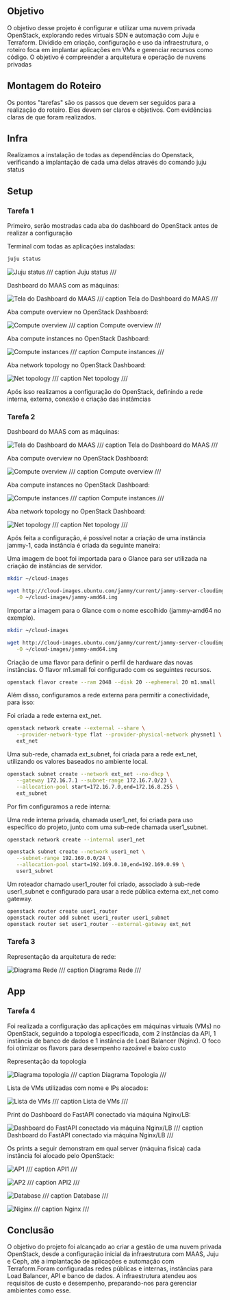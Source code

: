 ## Objetivo

O objetivo desse projeto é configurar e utilizar uma nuvem privada OpenStack, explorando redes virtuais SDN e automação com Juju e Terraform. Dividido em criação, configuração e uso da infraestrutura, o roteiro foca em implantar aplicações em VMs e gerenciar recursos como código. O objetivo é compreender a arquitetura e operação de nuvens privadas

## Montagem do Roteiro

Os pontos "tarefas" são os passos que devem ser seguidos para a realização do roteiro. Eles devem ser claros e objetivos. Com evidências claras de que foram realizados.

## Infra

Realizamos a instalação de todas as dependências do Openstack, verificando a implantação de cada uma delas através do comando juju status

## Setup

### Tarefa 1

Primeiro, serão mostradas cada aba do dashboard do OpenStack antes de realizar a configuração

Terminal com todas as aplicações instaladas:

<!-- termynal -->

``` bash
juju status
```

![Juju status](./imagens/jujustatus.png)
/// caption
Juju status
///

Dashboard do MAAS com as máquinas:

![Tela do Dashboard do MAAS](./imagens/MAAS.png)
/// caption
Tela do Dashboard do MAAS
///

Aba compute overview no OpenStack Dashboard:

![Compute overview](./imagens/computeoverview.png)
/// caption
Compute overview
///

Aba compute instances no OpenStack Dashboard:

![Compute instances](./imagens/computeinstances.png)
/// caption
Compute instances
///

Aba network topology no OpenStack Dashboard:

![Net topology](./imagens/nettopology.png)
/// caption
Net topology
///

Após isso realizamos a configuração do OpenStack, definindo a rede interna, externa, conexão e criação das instâmcias


### Tarefa 2

Dashboard do MAAS com as máquinas:

![Tela do Dashboard do MAAS](./imagens/MAAS.png)
/// caption
Tela do Dashboard do MAAS
///

Aba compute overview no OpenStack Dashboard:

![Compute overview](./imagens/computeoverview2.png)
/// caption
Compute overview
///

Aba compute instances no OpenStack Dashboard:

![Compute instances](./imagens/computeinstances2.png)
/// caption
Compute instances
///

Aba network topology no OpenStack Dashboard:

![Net topology](./imagens/nettopology2.png)
/// caption
Net topology
///

Após feita a configuração, é possível notar a criação de uma instância jammy-1, cada instância é criada da seguinte maneira:

Uma imagem de boot foi importada para o Glance para ser utilizada na criação de instâncias de servidor.

<!-- termynal -->

``` bash
mkdir ~/cloud-images

wget http://cloud-images.ubuntu.com/jammy/current/jammy-server-cloudimg-amd64.img \
   -O ~/cloud-images/jammy-amd64.img
```

Importar a imagem para o Glance com o nome escolhido (jammy-amd64 no exemplo).

<!-- termynal -->

``` bash
mkdir ~/cloud-images

wget http://cloud-images.ubuntu.com/jammy/current/jammy-server-cloudimg-amd64.img \
   -O ~/cloud-images/jammy-amd64.img
```

Criação de uma flavor para definir o perfil de hardware das novas instâncias. O flavor m1.small foi configurado com os seguintes recursos.

<!-- termynal -->

``` bash
openstack flavor create --ram 2048 --disk 20 --ephemeral 20 m1.small
```

Além disso, configuramos a rede externa para permitir a conectividade, para isso:

Foi criada a rede externa ext_net.

<!-- termynal -->

``` bash
openstack network create --external --share \
   --provider-network-type flat --provider-physical-network physnet1 \
   ext_net
```

Uma sub-rede, chamada ext_subnet, foi criada para a rede ext_net, utilizando os valores baseados no ambiente local.

<!-- termynal -->

``` bash
openstack subnet create --network ext_net --no-dhcp \
   --gateway 172.16.7.1 --subnet-range 172.16.7.0/23 \
   --allocation-pool start=172.16.7.0,end=172.16.8.255 \
   ext_subnet
```

Por fim configuramos a rede interna:

Uma rede interna privada, chamada user1_net, foi criada para uso específico do projeto, junto com uma sub-rede chamada user1_subnet.

<!-- termynal -->

``` bash
openstack network create --internal user1_net

openstack subnet create --network user1_net \
   --subnet-range 192.169.0.0/24 \
   --allocation-pool start=192.169.0.10,end=192.169.0.99 \
   user1_subnet
```

Um roteador chamado user1_router foi criado, associado à sub-rede user1_subnet e configurado para usar a rede pública externa ext_net como gateway.

<!-- termynal -->

``` bash
openstack router create user1_router
openstack router add subnet user1_router user1_subnet
openstack router set user1_router --external-gateway ext_net
```


### Tarefa 3

Representação da arquitetura de rede:

![Diagrama Rede](./imagens/diagrama_rede.jpeg) 
/// caption
Diagrama Rede
///

## App


### Tarefa 4

Foi realizada a configuração das aplicações em máquinas virtuais (VMs) no OpenStack, seguindo a topologia especificada, com 2 instâncias da API, 1 instância de banco de dados e 1 instância de Load Balancer (Nginx). O foco foi otimizar os flavors para desempenho razoável e baixo custo

Representação da topologia

![Diagrama topologia](./imagens/diagrama_instancias.png) 
/// caption
Diagrama Topologia
///

Lista de VMs utilizadas com nome e IPs alocados:

![Lista de VMs](./imagens/lista_vms.png) 
/// caption
Lista de VMs
///

Print do Dashboard do FastAPI conectado via máquina Nginx/LB:

![Dashboard do FastAPI conectado via máquina Nginx/LB](./imagens/fastapi_tunel.png) 
/// caption
Dashboard do FastAPI conectado via máquina Nginx/LB
///

Os prints a seguir demonstram em qual server (máquina fisica) cada instância foi alocado pelo OpenStack:

![AP1](./imagens/instancia_api1.png) 
/// caption
API1
///

![AP2](./imagens/instancia_api2.png) 
/// caption
API2
///

![Database](./imagens/instancia_database.png) 
/// caption
Database
///

![Niginx](./imagens/instancia_nginx.png) 
/// caption
Nginx
///

## Conclusão

O objetivo do projeto foi alcançado ao criar a gestão de uma nuvem privada OpenStack, desde a configuração inicial da infraestrutura com MAAS, Juju e Ceph, até a implantação de aplicações e automação com Terraform.Foram configuradas redes públicas e internas, instâncias para Load Balancer, API e banco de dados. A infraestrutura atendeu aos requisitos de custo e desempenho, preparando-nos para gerenciar ambientes como esse.